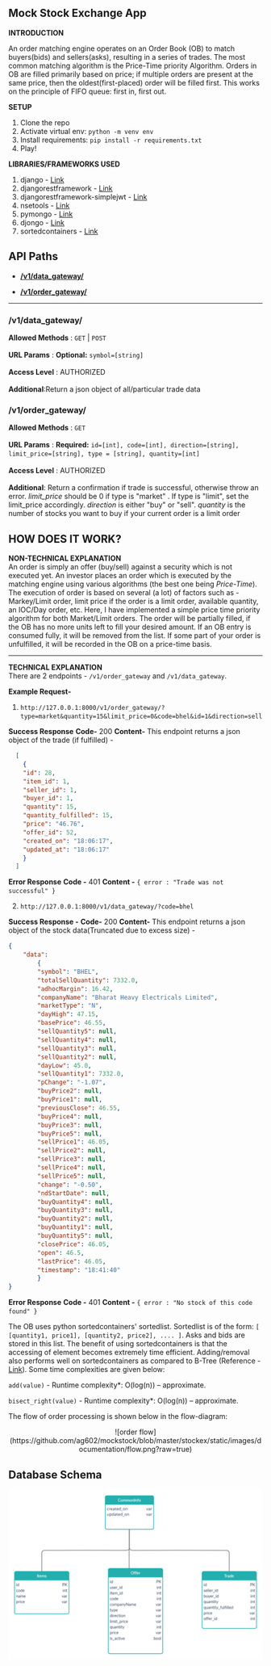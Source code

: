 
**Mock Stock Exchange App**  
----  

**INTRODUCTION**

An order matching engine operates on an Order Book (OB) to match buyers(bids) and sellers(asks), resulting in a series of trades. The most common matching algorithm is the Price-Time priority Algorithm. Orders in OB are filled primarily based on price; if multiple orders are present at the same price, then the oldest(first-placed) order will be filled first. This works on the principle of FIFO queue: first in, first out.  

**SETUP**
 
 1. Clone the repo
 2. Activate virtual env: `python -m venv env`
 3. Install requirements: `pip install -r requirements.txt`
 4. Play!

**LIBRARIES/FRAMEWORKS USED**
 
 1. django - [Link](https://www.djangoproject.com/)
 2. djangorestframework - [Link](https://www.django-rest-framework.org/)
 3. djangorestframework-simplejwt - [Link](https://django-rest-framework-simplejwt.readthedocs.io/en/latest/)
 4. nsetools - [Link](https://nsetools.readthedocs.io/)
 5. pymongo - [Link](https://pymongo.readthedocs.io/en/stable/)
 6. djongo - [Link](https://www.djongomapper.com/)
 7. sortedcontainers - [Link](http://www.grantjenks.com/docs/sortedcontainers/)
 
## API Paths  
* [**/v1/data_gateway/**](#v1datagateway)  
  
  
* [**/v1/order_gateway/**](#v1ordergateway)  
  
  
  
___  
### /v1/data_gateway/  
**Allowed Methods** : `GET` | `POST`  
<br>**URL Params** : **Optional:** `symbol=[string]`  
<br>**Access Level** : AUTHORIZED  
<br>**Additional**:Return a json object of all/particular trade data  
  
### /v1/order_gateway/  
**Allowed Methods** : `GET`  
<br>**URL Params** : **Required:** `id=[int], code=[int], direction=[string], limit_price=[string], type = [string], quantity=[int]`  
<br>**Access Level** : AUTHORIZED  
<br>**Additional**: Return a confirmation if trade is successful, otherwise throw an error. <em> limit_price </em> should be 0 if type is "market" . If type is "limit", set the limit_price accordingly. <em>direction</em> is either "buy" or "sell". <em>quantity</em> is the number of stocks you want to buy if your current order is a limit order  
 
 ## HOW DOES IT WORK? 

 
****NON-TECHNICAL EXPLANATION****</br>
An order is simply an offer (buy/sell) against a security which is not executed yet. An investor places an order which is executed by the matching engine using various algorithms (the best one being *Price-Time*). The execution of order is based on several (a lot) of factors such as - Markey/Limit order, limit price if the order is a limit order, available  quantity, an IOC/Day order, etc. Here, I have implemented a simple price time priority algorithm for both Market/Limit orders. The order will be partially filled, if the OB has no more units left to fill your desired amount. If an OB entry is consumed fully, it will be removed from the list. If some part of your order is unfulfilled, it will be recorded in the OB on a price-time basis. 

----

****TECHNICAL EXPLANATION****</br>
There are 2 endpoints - `/v1/order_gateway` and `/v1/data_gateway`. 

**Example Request-** 

 1.  `http://127.0.0.1:8000/v1/order_gateway/?type=market&quantity=15&limit_price=0&code=bhel&id=1&direction=sell`
 
**Success Response** 
**Code-** 200
**Content-** This endpoint returns a json object of the trade (if fulfilled) - 
```json
  [
    {
    "id": 28,
    "item_id": 1,
    "seller_id": 1,
    "buyer_id": 1,
    "quantity": 15,
    "quantity_fulfilled": 15,
    "price": "46.76",
    "offer_id": 52,
    "created_on": "18:06:17",
    "updated_at": "18:06:17"
    }
  ]

```
**Error Response**
**Code -** 401
**Content -** `{ error : "Trade was not successful" }`


 2.  `http://127.0.0.1:8000/v1/data_gateway/?code=bhel`


**Success Response -** 
**Code-** 200
**Content-** This endpoint returns a json object of the stock data(Truncated due to excess size) -
```json
{
    "data":
        {
        "symbol": "BHEL",
        "totalSellQuantity": 7332.0,
        "adhocMargin": 16.42,
        "companyName": "Bharat Heavy Electricals Limited",
        "marketType": "N",
        "dayHigh": 47.15,
        "basePrice": 46.55,
        "sellQuantity5": null,
        "sellQuantity4": null,
        "sellQuantity3": null,
        "sellQuantity2": null,
        "dayLow": 45.0,
        "sellQuantity1": 7332.0,
        "pChange": "-1.07",
        "buyPrice2": null,
        "buyPrice1": null,
        "previousClose": 46.55,
        "buyPrice4": null,
        "buyPrice3": null,
        "buyPrice5": null,
        "sellPrice1": 46.05,
        "sellPrice2": null,
        "sellPrice3": null,
        "sellPrice4": null,
        "sellPrice5": null,
        "change": "-0.50",
        "ndStartDate": null,
        "buyQuantity4": null,
        "buyQuantity3": null,
        "buyQuantity2": null,
        "buyQuantity1": null,
        "buyQuantity5": null,
        "closePrice": 46.05,
        "open": 46.5,
        "lastPrice": 46.05,
        "timestamp": "18:41:40"
        }
}
```
 
**Error Response**
**Code -** 401
**Content -** `{ error : "No stock of this code found" }`


The OB uses python sortedcontainers' sortedlist. Sortedlist is of the form:  `[ [quantity1, price1], [quantity2, price2], .... ]`. Asks and bids are stored in this list. The benefit of using sortedcontainers is that the accessing of element becomes extremely time efficient. Adding/removal also performs well on sortedcontainers as compared to B-Tree (Reference - [Link](grantjenks.com/docs/sortedcontainers/performance.html#id2)). Some time complexities are given below:

`add(value)` - Runtime complexity*: O(log(n)) – approximate.<br/>

`bisect_right(value)` - Runtime complexity*: O(log(n)) – approximate.

 The flow of order processing is shown below in the flow-diagram:
 
<p align="center">
![order flow](https://github.com/ag602/mockstock/blob/master/stockex/static/images/documentation/flow.png?raw=true)
</p>


## Database Schema  
![db schema](https://github.com/ag602/mockstock/blob/master/stockex/static/images/documentation/temp.jpg?raw=true)
 
